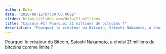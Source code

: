 ```yaml
---
author: Dolu
date: "2020-08-12T07:00:00.000Z"
slides: https://slides.com/dolu/21-millions
title: "Capsule #1] Pourquoi 21 millions de bitcoins ?"
description: "Pourquoi le créateur du Bitcoin, Satoshi Nakamoto, a choisi 21 millions de bitcoins comme limite ?"
---
```

Pourquoi le créateur du Bitcoin, Satoshi Nakamoto, a choisi 21 millions de bitcoins comme limite ?